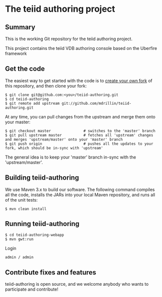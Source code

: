 # The teiid authoring project

## Summary

This is the working Git repository for the teiid authoring project.

This project contains the teiid VDB authoring console based on the Uberfire framework

## Get the code

The easiest way to get started with the code is to [create your own fork](http://help.github.com/forking/) of this repository, and then clone your fork:

	$ git clone git@github.com:<you>/teiid-authoring.git
	$ cd teiid-authoring
	$ git remote add upstream git://github.com/mdrillin/teiid-authoring.git
	
At any time, you can pull changes from the upstream and merge them onto your master:

	$ git checkout master               # switches to the 'master' branch
	$ git pull upstream master          # fetches all 'upstream' changes and merges 'upstream/master' onto your 'master' branch
	$ git push origin                   # pushes all the updates to your fork, which should be in-sync with 'upstream'

The general idea is to keep your 'master' branch in-sync with the 'upstream/master'.

## Building teiid-authoring

We use Maven 3.x to build our software. The following command compiles all the code, installs the JARs into your local Maven repository, and runs all of the unit tests:

	$ mvn clean install

## Running teiid-authoring

    $ cd teiid-authoring-webapp
    $ mvn gwt:run

Login

    admin / admin

## Contribute fixes and features

teiid-authoring is open source, and we welcome anybody who wants to participate and contribute!

